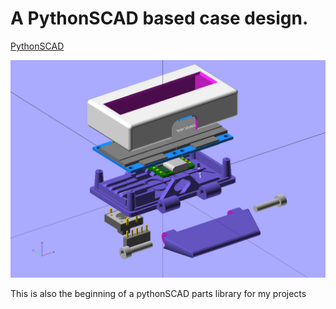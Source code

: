 # A PythonSCAD based case design.

[PythonSCAD](https://pythonscad.org/)

![Case Render](exploded.png)

This is also the beginning of a pythonSCAD parts library for my projects
